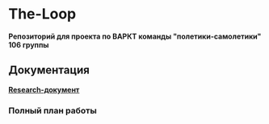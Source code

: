 # The-Loop

**Репозиторий для проекта по ВАРКТ команды "полетики-самолетики" 106 группы** 

## Документация

**[Research-документ](https://docs.google.com/document/d/1YOa7Vb-dy4ITkdo1S_XU8oyxZ8B7VwaamRjzumE0iCY/edit?usp=sharing)**

### Полный план работы 

